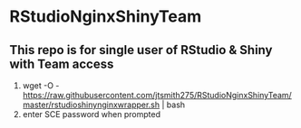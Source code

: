 # RStudioNginxShinyTeam

## This repo is for single user of RStudio & Shiny with Team access

1. wget -O - https://raw.githubusercontent.com/jtsmith275/RStudioNginxShinyTeam/master/rstudioshinynginxwrapper.sh | bash
1. enter SCE password when prompted  

